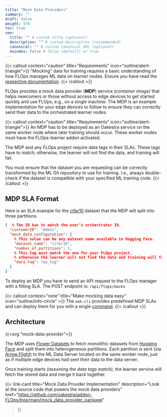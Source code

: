 ```yaml
---
title: "Mock Data Providers"
summary: ""
draft: false
weight: 370
toc: true
seo:
  title: "" # custom title (optional)
  description: "" # custom description (recommended)
  canonical: "" # custom canonical URL (optional)
  noindex: false # false (default) or true
---
```


{{< callout context="caution" title="Requirements" icon="outline/alert-triangle">}}
  "Mocking" data for training requires a basic understanding of how FLOps manages ML data on learner nodes.
  Ensure you have read the [respective documentation](/docs/manuals/flops-addon/internals/ml-data-management/).
{{< /callout >}}

FLOps provides a mock data provider (**MDP**) service *(container image)* that helps newcomers or those without access to edge devices to get started quickly and use FLOps, e.g., on a single machine.
The MDP is an example implementation for your edge devices to follow to ensure they can correctly send their data to the orchestrated learner nodes.

{{< callout context="caution" title="Requirements" icon="outline/alert-triangle">}}
  An MDP has to be deployed as an Oakestra service on the same worker node where later training should occur.
  These worker nodes must have the FLOps-learner addon activated.

  The MDP and any FLOps project require data tags in their SLAs.
  These tags have to match; otherwise, the learner will not find the data, and training will fail.

  You must ensure that the dataset you are requesting can be correctly transformed by the ML Git repository to use for training.
  I.e., always double-check if the dataset is compatible with your specified ML training code.
{{< /callout >}}


## MDP SLA Format

Here is an SLA example for the [cifar10](https://huggingface.co/datasets/uoft-cs/cifar10/viewer/plain_text/train) dataset that the MDP will split into three partitions.

```json
{  % The ID has to match the user’s orchestrator ID.
  "customerID": "Admin",
  "mock_data_configuration": {
    % This value can be any dataset name available in Hugging Face.
    "dataset_name": "cifar10",
    "number_of_partitions": 3,
    % This tag must match the one for your FLOps project,
    % otherwise the learner will not find the data and training will fail.
    "data_tag": "my_tag"
  }
}
```

To deploy an MDP you have to send an API request to the FLOps manager with a fitting SLA.
The POST endpoint is: `/api/flops/mocks`

{{< callout context="note" title="Make mocking data easy" icon="outline/info-circle" >}}
  The `oak-cli` provides predefined MDP SLAs and can deploy them for you with a single [command](/docs/manuals/cli/features/flops-addon/#oak-addon-flops-mock-data-m).
{{< /callout >}}

## Architecture

{{<svg "mock-data-provider">}}

The MDP uses [Flower Datasets](https://flower.ai/docs/datasets/) to fetch monolithic datasets from [Hugging Face](https://huggingface.com/) and split them into heterogeneous partitions.
Each partition is sent (via [Arrow Flight](https://arrow.apache.org/docs/format/Flight.html)) to the ML Data Server located on the same worker node, just as if multiple edge devices had sent their data to the data server.

Once training starts *(assuming the data tags match)*, the learner service will fetch the stored data and merge it back together.

{{< link-card
  title="Mock Data Provider Implementation"
  description="Look at the source code that powers the mock data providers"
  href="https://github.com/oakestra/addon-FLOps/tree/main/mock_data_provider_package"
>}}
